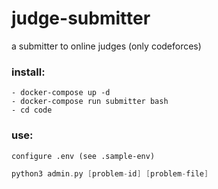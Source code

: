 # judge-submitter
a submitter to online judges (only codeforces)

### install:

	- docker-compose up -d
	- docker-compose run submitter bash
	- cd code

### use:

	configure .env (see .sample-env)
		
```cpp	
python3 admin.py [problem-id] [problem-file]
```
